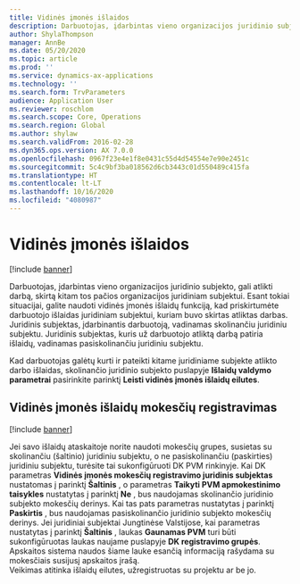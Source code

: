 ```yaml
---
title: Vidinės įmonės išlaidos
description: Darbuotojas, įdarbintas vieno organizacijos juridinio subjekto, gali atlikti darbą, skirtą kitam tos pačios organizacijos juridiniam subjektui. Esant tokiai situacijai, galite naudoti vidinės įmonės išlaidų funkciją, kad priskirtumėte darbuotojo išlaidas juridiniam subjektui, kuriam buvo skirtas atliktas darbas.
author: ShylaThompson
manager: AnnBe
ms.date: 05/20/2020
ms.topic: article
ms.prod: ''
ms.service: dynamics-ax-applications
ms.technology: ''
ms.search.form: TrvParameters
audience: Application User
ms.reviewer: roschlom
ms.search.scope: Core, Operations
ms.search.region: Global
ms.author: shylaw
ms.search.validFrom: 2016-02-28
ms.dyn365.ops.version: AX 7.0.0
ms.openlocfilehash: 0967f23e4e1f8e0431c55d4d54554e7e90e2451c
ms.sourcegitcommit: 5c4c9bf3ba018562d6cb3443c01d550489c415fa
ms.translationtype: HT
ms.contentlocale: lt-LT
ms.lasthandoff: 10/16/2020
ms.locfileid: "4080987"
---
```

# <a name="intercompany-expenses"></a>Vidinės įmonės išlaidos

[!include [banner](../includes/banner.md)]

Darbuotojas, įdarbintas vieno organizacijos juridinio subjekto, gali atlikti darbą, skirtą kitam tos pačios organizacijos juridiniam subjektui. Esant tokiai situacijai, galite naudoti vidinės įmonės išlaidų funkciją, kad priskirtumėte darbuotojo išlaidas juridiniam subjektui, kuriam buvo skirtas atliktas darbas. Juridinis subjektas, įdarbinantis darbuotoją, vadinamas skolinančiu juridiniu subjektu. Juridinis subjektas, kuris už darbuotojo atliktą darbą patiria išlaidų, vadinamas pasiskolinančiu juridiniu subjektu. 

Kad darbuotojas galėtų kurti ir pateikti kitame juridiniame subjekte atlikto darbo išlaidas, skolinančio juridinio subjekto puslapyje **Išlaidų valdymo parametrai** pasirinkite parinktį **Leisti vidinės įmonės išlaidų eilutes**. 

## <a name="tax-posting-for-intercompany-expenses"></a>Vidinės įmonės išlaidų mokesčių registravimas

[!include [banner](../includes/banner.md)]

Jei savo išlaidų ataskaitoje norite naudoti mokesčių grupes, susietas su skolinančiu (šaltinio) juridiniu subjektu, o ne pasiskolinančiu (paskirties) juridiniu subjektu, turėsite tai sukonfigūruoti DK PVM rinkinyje. Kai DK parametras **Vidinės įmonės mokesčių registravimo juridinis subjektas** nustatomas į parinktį **Šaltinis** , o parametras **Taikyti PVM apmokestinimo taisykles** nustatytas į parinktį **Ne** , bus naudojamas skolinančio juridinio subjekto mokesčių derinys. Kai tas pats parametras nustatytas į parinktį **Paskirtis** , bus naudojamas pasiskolinančio juridinio subjekto mokesčių derinys. Jei juridiniai subjektai Jungtinėse Valstijose, kai parametras nustatytas į parinktį **Šaltinis** , laukas **Gaunamas PVM** turi būti sukonfigūruotas laukas naujame puslapyje **DK registravimo grupės**. Apskaitos sistema naudos šiame lauke esančią informaciją rašydama su mokesčiais susijusį apskaitos įrašą.   
Veikimas atitinka išlaidų eilutes, užregistruotas su projektu ar be jo.  
